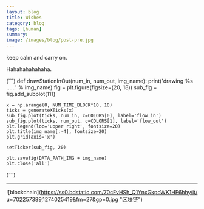 ```yaml
---
layout: blog
title: Wishes
category: blog
tags: [human]  
summary: 
image: /images/blog/post-pre.jpg
---
```


keep calm and carry on. 

Hahahahahahaha.


(```)
  def drawStationInOut(num_in, num_out, img_name):
    print('drawing %s ......' % img_name)
    fig = plt.figure(figsize=(20, 18))
    sub_fig = fig.add_subplot(111)

    x = np.arange(0, NUM_TIME_BLOCK*10, 10)
    ticks = generateXTicks(x)
    sub_fig.plot(ticks, num_in, c=COLORS[0], label='flow_in')
    sub_fig.plot(ticks, num_out, c=COLORS[1], label='flow_out')
    plt.legend(loc='upper right', fontsize=20)
    plt.title(img_name[:-4], fontsize=20)
    plt.grid(axis='x')

    setTicker(sub_fig, 20)

    plt.savefig(DATA_PATH_IMG + img_name)
    plt.close('all')
(```)

***

![blockchain](https://ss0.bdstatic.com/70cFvHSh_Q1YnxGkpoWK1HF6hhy/it/
u=702257389,1274025419&fm=27&gp=0.jpg "区块链")
